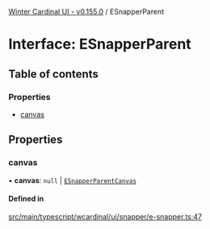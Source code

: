 [Winter Cardinal UI - v0.155.0](../index.md) / ESnapperParent

# Interface: ESnapperParent

## Table of contents

### Properties

- [canvas](ESnapperParent.md#canvas)

## Properties

### canvas

• **canvas**: ``null`` \| [`ESnapperParentCanvas`](ESnapperParentCanvas.md)

#### Defined in

[src/main/typescript/wcardinal/ui/snapper/e-snapper.ts:47](https://github.com/winter-cardinal/winter-cardinal-ui/blob/v0.155.0/src/main/typescript/wcardinal/ui/snapper/e-snapper.ts#L47)
